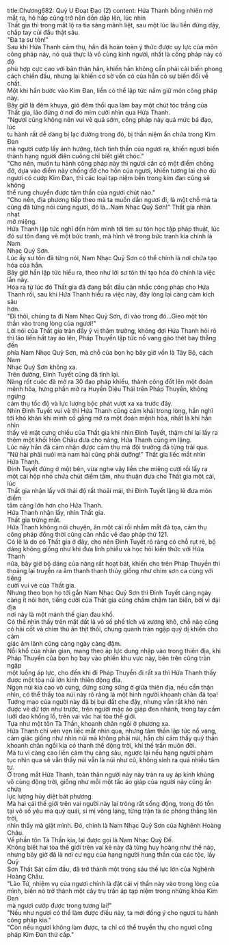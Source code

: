 title:Chương682: Quỷ U Đoạt Đạo (2)
content:
Hứa Thanh bỗng nhiên mở mắt ra, hô hấp cũng trở nên dồn dập lên, lúc nhìn<br>Thất gia thì trong mắt lộ ra tia sáng mãnh liệt, sau một lúc lâu liền đứng dậy,<br>chắp tay cúi đầu thật sâu.<br>"Đa tạ sư tôn!"<br>Sau khi Hứa Thanh cảm thụ, hắn đã hoàn toàn ý thức được uy lực của môn<br>công pháp này, nó quả thực là vô cùng kinh người, nhất là công pháp này có độ<br>phù hợp cực cao với bản thân hắn, khiến hắn không cần phải cải biến phong<br>cách chiến đấu, nhưng lại khiến cơ sở vốn có của hắn có sự biến đổi về chất.<br>Một khi hắn bước vào Kim Đan, liền có thể lập tức nắm giữ môn công pháp<br>này.<br>Bây giờ là đêm khuya, gió đêm thổi qua làm bay một chút tóc trắng của<br>Thất gia, lão đứng ở nơi đó mỉm cười nhìn qua Hứa Thanh.<br>"Ngươi cũng không nên vui vẻ quá sớm, công pháp này quá mức bá đạo, lúc<br>tu hành rất dễ dàng bị lạc đường trong đó, bị thần niệm ẩn chứa trong Kim Đan<br>mà ngươi cướp lấy ảnh hưởng, tách tinh thần của ngươi ra, khiến ngươi biến<br>thành hạng người điên cuồng chỉ biết giết chóc."<br>"Cho nên, muốn tu hành công pháp này thì ngươi cần có một điểm chống<br>đỡ, dựa vào điểm này chống đỡ cho hồn của ngươi, khiến tương lai cho dù<br>ngươi có cướp Kim Đan, thì các loại tạp niệm bên trong kim đan cũng sẽ không<br>thể rung chuyển được tâm thần của ngươi chút nào."<br>"Cho nên, địa phương tiếp theo mà ta muốn dẫn ngươi đi, là một chỗ mà ta<br>cũng đã từng nói cùng ngươi, đó là…Nam Nhạc Quỷ Sơn!" Thất gia nhàn nhạt<br>mở miệng.<br>Hứa Thanh lập tức nghĩ đến hôm mình tới tìm sư tôn học tập pháp thuật, lúc<br>đó sư tôn đang vẽ một bức tranh, mà hình vẽ trong bức tranh kia chính là Nam<br>Nhạc Quỷ Sơn.<br>Lúc ấy sư tôn đã từng nói, Nam Nhạc Quỷ Sơn có thể chính là nơi chứa tạo<br>hóa của hắn.<br>Bây giờ hắn lập tức hiểu ra, theo như lời sư tôn thì tạo hóa đó chính là việc<br>lần này.<br>Hóa ra từ lúc đó Thất gia đã đang bắt đầu cân nhắc công pháp cho Hứa<br>Thanh rồi, sau khi Hứa Thanh hiểu ra việc này, đáy lòng lại càng cảm kích sâu<br>hơn.<br>"Đi thôi, chúng ta đi Nam Nhạc Quỷ Sơn, đi vào trong đó…Gieo một tôn<br>thần vào trong lòng của ngươi!"<br>Lời nói của Thất gia tràn đầy ý vị thâm trường, không đợi Hứa Thanh hỏi rõ<br>thì lão liền hất tay áo lên, Pháp Thuyền lập tức nổ vang gào thét bay thẳng đến<br>phía Nam Nhạc Quỷ Sơn, mà chỗ của bọn họ bây giờ vốn là Tây Bộ, cách Nam<br>Nhạc Quỷ Sơn không xa.<br>Trên đường, Đinh Tuyết cũng đã tỉnh lại.<br>Nàng rốt cuộc đã mở ra 30 đạo pháp khiếu, thành công đốt lên một đoàn<br>mệnh hỏa, hưng phấn mở ra Huyền Diệu Thái trên Pháp Thuyền, không ngừng<br>cảm thụ tốc độ và lực lượng bộc phát vượt xa xa trước đây.<br>Nhìn Đinh Tuyết vui vẻ thì Hứa Thanh cũng cảm khái trong lòng, hắn nghĩ<br>tới khó khăn khi mình cố gắng mở ra một đoàn mệnh hỏa, nhất là khi hắn nhìn<br>thấy vẻ mặt cưng chiều của Thất gia khi nhìn Đinh Tuyết, thậm chí lại lấy ra<br>thêm một khối Hồn Châu đưa cho nàng, Hứa Thanh cũng im lặng.<br>Lúc này hắn đã cảm nhận được cảm thụ mà đội trưởng đã từng trải qua.<br>"Nữ hài phải nuôi mà nam hài cũng phải dưỡng!" Thất gia liếc mắt nhìn<br>Hứa Thanh.<br>Đinh Tuyết đứng ở một bên, vừa nghe vậy liền che miệng cười rồi lấy ra<br>một cái hộp nhỏ chứa chút điểm tâm, nhu thuận đưa cho Thất gia một cái, lúc<br>Thất gia nhận lấy với thái độ rất thoải mái, thì Đinh Tuyết lặng lẽ đưa món điểm<br>tâm càng lớn hơn cho Hứa Thanh.<br>Hứa Thanh nhận lấy, nhìn Thất gia.<br>Thất gia trừng mắt.<br>Hứa Thanh không nói chuyện, ăn một cái rồi nhắm mắt đả tọa, cảm thụ<br>công pháp đồng thời cũng cân nhắc về đạo pháp thứ 121.<br>Có lẽ là do có Thất gia ở đây, cho nên Đinh Tuyết rõ ràng có chỗ rụt rè, bộ<br>dáng không giống như khi đưa linh phiếu và học hỏi kiến thức với Hứa Thanh<br>nữa, bây giờ bộ dáng của nàng rất hoạt bát, khiến cho trên Pháp Thuyền thi<br>thoảng lại truyền ra âm thanh thanh thúy giống như chim sơn ca cùng với tiếng<br>cười vui vẻ của Thất gia.<br>Nhưng theo bọn họ tới gần Nam Nhạc Quỷ Sơn thì Đinh Tuyết càng ngày<br>càng ít nói hơn, tiếng cười của Thất gia cũng chầm chậm tan biến, bởi vì đại địa<br>nơi này là một mảnh thế gian đau khổ.<br>Có thể nhìn thấy trên mặt đất là vô số phế tích và xương khô, chỗ nào cũng<br>có hài cốt và chim thú ăn thịt thối, chung quanh tràn ngập quỷ dị khiến cho cảm<br>giác âm lãnh cũng càng ngày càng đậm.<br>Nỗi khổ của nhân gian, mang theo áp lực dung nhập vào trong thiên địa, khi<br>Pháp Thuyền của bọn họ bay vào phiến khu vực này, bên trên cũng tràn ngập<br>một luồng áp lực, cho đến khi đi Pháp Thuyền đi rất xa thì Hứa Thanh thấy<br>được một tòa núi lớn kinh thiên động địa.<br>Ngọn núi kia cao vô cùng, đứng sừng sững ở giữa thiên địa, nếu cẩn thận<br>nhìn, có thể thấy tòa núi này rõ ràng là một hình người khoanh chân đả tọa!<br>Tướng mạo của người này đã bị bụi đất che đậy, nhưng vẫn rất khó nén<br>được vẻ dữ tợn như trước, trên người mặc áo giáp đen nhánh, trong tay cầm<br>lưỡi dao khổng lồ, trên vai vác hai tòa thế giới.<br>Tựa như một tôn Tà Thần, khoanh chân ngồi ở phương xa.<br>Hứa Thanh chỉ vẻn vẹn liếc mắt nhìn qua, nhưng tâm thần lập tức nổ vang,<br>cảm giác giống như nhìn núi mà không phải núi, hắn chỉ cảm thấy quỷ thân<br>khoanh chân ngồi kia có thanh thế động trời, khí thế trấn muôn đời.<br>Mà tu vi càng cao liền cảm thụ càng sâu, ngược lại nếu hạng người phàm<br>tục nhìn qua sẽ vẫn thấy núi vẫn là núi như cũ, không sinh ra quá nhiều tâm tư.<br>Ở trong mắt Hứa Thanh, toàn thân người này này tràn ra uy áp kinh khủng<br>vô cùng động trời, giống như mỗi một tấc áo giáp của người này cũng ẩn chứa<br>lực lượng hủy diệt bát phương.<br>Mà hai cái thế giới trên vai người này lại trông rất sống động, trong đó tồn<br>tại vô số yêu ma quỷ quái, si mị võng lạng, từng trận tà ác phóng thẳng lên trời,<br>nhìn thấy mà giật mình. Đó, chính là Nam Nhạc Quỷ Sơn của Nghênh Hoàng<br>Châu.<br>Về phần tôn Tà Thần kia, lại được gọi là Nam Nhạc Quỷ Đế.<br>Không biết hai tòa thế giới trên vai kẻ này đã từng huy hoàng như thế nào,<br>nhưng bây giờ đã là nơi cư ngụ của hạng người hung thần của các tộc, lấy Quỷ<br>Sơn Thất Sát cầm đầu, đã trở thành một trong sáu thế lực lớn của Nghênh<br>Hoàng Châu.<br>"Lão Tứ, nhiệm vụ của ngươi chính là đặt cái vị thần này vào trong lòng của<br>mình, biến nó trở thành một cây trụ trấn áp tạp niệm trong những khỏa Kim Đan<br>mà ngươi cướp được trong tương lai!"<br>"Nếu như ngươi có thể làm được điều này, ta mới đồng ý cho ngươi tu hành<br>công pháp kia."<br>"Còn nếu ngươi không làm được, ta chỉ có thể truyền thụ cho ngươi công<br>pháp Kim Đan thứ cấp."